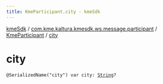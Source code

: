 ```yaml
---
title: KmeParticipant.city - kmeSdk
---
```


[kmeSdk](../../index.html) / [com.kme.kaltura.kmesdk.ws.message.participant](../index.html) / [KmeParticipant](index.html) / [city](./city.html)

# city

`@SerializedName("city") var city: `[`String`](https://kotlinlang.org/api/latest/jvm/stdlib/kotlin/-string/index.html)`?`
